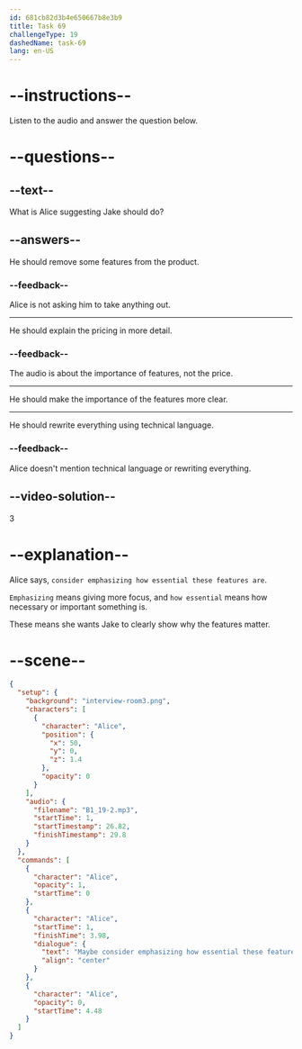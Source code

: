 ```yaml
---
id: 681cb82d3b4e650667b8e3b9
title: Task 69
challengeType: 19
dashedName: task-69
lang: en-US
---
```


<!-- (Audio) Alice: Maybe consider emphasizing how essential these features are? -->

# --instructions--

Listen to the audio and answer the question below.

# --questions--

## --text--

What is Alice suggesting Jake should do?

## --answers--

He should remove some features from the product.

### --feedback--

Alice is not asking him to take anything out.

---

He should explain the pricing in more detail.

### --feedback--

The audio is about the importance of features, not the price.

---

He should make the importance of the features more clear.

---

He should rewrite everything using technical language.

### --feedback--

Alice doesn't mention technical language or rewriting everything.

## --video-solution--

3

# --explanation--

Alice says, `consider emphasizing how essential these features are`. 

`Emphasizing` means giving more focus, and `how essential` means how necessary or important something is.

These means she wants Jake to clearly show why the features matter.

# --scene--

```json
{
  "setup": {
    "background": "interview-room3.png",
    "characters": [
      {
        "character": "Alice",
        "position": {
          "x": 50,
          "y": 0,
          "z": 1.4
        },
        "opacity": 0
      }
    ],
    "audio": {
      "filename": "B1_19-2.mp3",
      "startTime": 1,
      "startTimestamp": 26.82,
      "finishTimestamp": 29.8
    }
  },
  "commands": [
    {
      "character": "Alice",
      "opacity": 1,
      "startTime": 0
    },
    {
      "character": "Alice",
      "startTime": 1,
      "finishTime": 3.98,
      "dialogue": {
        "text": "Maybe consider emphasizing how essential these features are?",
        "align": "center"
      }
    },
    {
      "character": "Alice",
      "opacity": 0,
      "startTime": 4.48
    }
  ]
}
```
